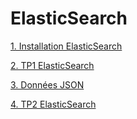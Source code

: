 # ElasticSearch

[1. Installation ElasticSearch](https://github.com/ctith/ElasticSearch/blob/master/installation_ElasticSearch.md)

[2. TP1 ElasticSearch](https://github.com/ctith/ElasticSearch/blob/master/TP1_ElasticSearch.md)

[3. Données JSON](https://github.com/ctith/ElasticSearch/blob/master/dataJson.md)

[4. TP2 ElasticSearch]()

